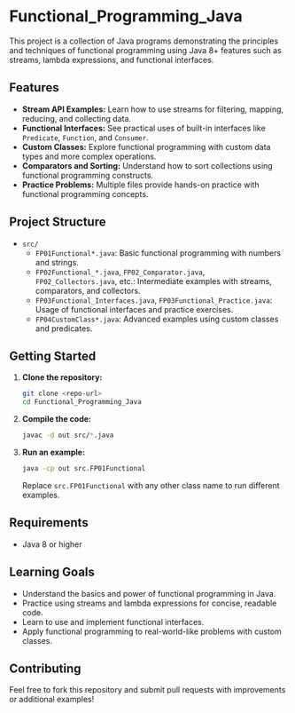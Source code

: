 # Functional_Programming_Java

This project is a collection of Java programs demonstrating the principles and techniques of functional programming using Java 8+ features such as streams, lambda expressions, and functional interfaces.

## Features

- **Stream API Examples:** Learn how to use streams for filtering, mapping, reducing, and collecting data.
- **Functional Interfaces:** See practical uses of built-in interfaces like `Predicate`, `Function`, and `Consumer`.
- **Custom Classes:** Explore functional programming with custom data types and more complex operations.
- **Comparators and Sorting:** Understand how to sort collections using functional programming constructs.
- **Practice Problems:** Multiple files provide hands-on practice with functional programming concepts.

## Project Structure

- `src/`
  - `FP01Functional*.java`: Basic functional programming with numbers and strings.
  - `FP02Functional_*.java`, `FP02_Comparator.java`, `FP02_Collectors.java`, etc.: Intermediate examples with streams, comparators, and collectors.
  - `FP03Functional_Interfaces.java`, `FP03Functional_Practice.java`: Usage of functional interfaces and practice exercises.
  - `FP04CustomClass*.java`: Advanced examples using custom classes and predicates.

## Getting Started

1. **Clone the repository:**
   ```sh
   git clone <repo-url>
   cd Functional_Programming_Java
   ```

2. **Compile the code:**
   ```sh
   javac -d out src/*.java
   ```

3. **Run an example:**
   ```sh
   java -cp out src.FP01Functional
   ```

   Replace `src.FP01Functional` with any other class name to run different examples.

## Requirements

- Java 8 or higher

## Learning Goals

- Understand the basics and power of functional programming in Java.
- Practice using streams and lambda expressions for concise, readable code.
- Learn to use and implement functional interfaces.
- Apply functional programming to real-world-like problems with custom classes.

## Contributing

Feel free to fork this repository and submit pull requests with improvements or additional examples!
